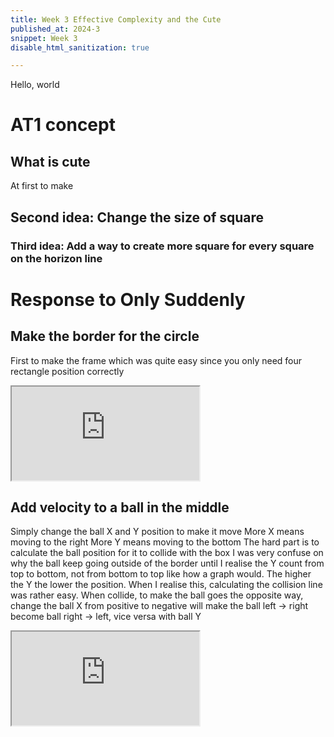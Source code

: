 ```yaml
---
title: Week 3 Effective Complexity and the Cute
published_at: 2024-3
snippet: Week 3
disable_html_sanitization: true

---
```


Hello, world


# AT1 concept
## What is cute
At first to make 


## Second idea: Change the size of square

### Third idea: Add a way to create more square for every square on the horizon line


# Response to Only Suddenly
## Make the border for the circle
First to make the frame which was quite easy since you only need four rectangle position correctly
<iframe src="https://editor.p5js.org/HappiesDay/full/b_fEas7Yk"></iframe>


## Add velocity to a ball in the middle
Simply change the ball X and Y position to make it move
More X means moving to the right
More Y means moving to the bottom
The hard part is to calculate the ball position for it to collide with the box
I was very confuse on why the ball keep going outside of the border until I realise the Y count from top to bottom, not from bottom to top like how a graph would. The higher the Y the lower the position. When I realise this, calculating the collision line was rather easy.
When collide, to make the ball goes the opposite way, change the ball X from positive to negative will make the ball left -> right become ball right -> left, vice versa with ball Y
<iframe src="https://editor.p5js.org/HappiesDay/full/D3E8CWSfO"></iframe>
